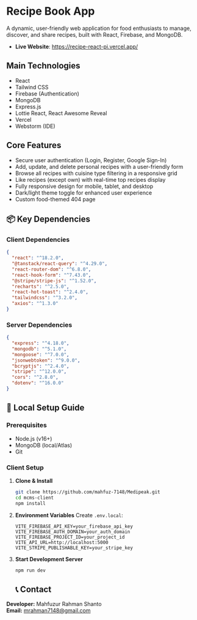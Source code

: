 # Recipe Book App

A dynamic, user-friendly web application for food enthusiasts to manage, discover, and share recipes, built with React, Firebase, and MongoDB.

- **Live Website**: https://recipe-react-pi.vercel.app/

## Main Technologies
- React
- Tailwind CSS
- Firebase (Authentication)
- MongoDB
- Express.js
- Lottie React, React Awesome Reveal
- Vercel
- Webstorm (IDE)

## Core Features
- Secure user authentication (Login, Register, Google Sign-In)
- Add, update, and delete personal recipes with a user-friendly form
- Browse all recipes with cuisine type filtering in a responsive grid
- Like recipes (except own) with real-time top recipes display
- Fully responsive design for mobile, tablet, and desktop
- Dark/light theme toggle for enhanced user experience
- Custom food-themed 404 page

## 📦 Key Dependencies

### Client Dependencies
```json
{
  "react": "^18.2.0",
  "@tanstack/react-query": "^4.29.0",
  "react-router-dom": "^6.8.0",
  "react-hook-form": "^7.43.0",
  "@stripe/stripe-js": "^1.52.0",
  "recharts": "^2.5.0",
  "react-hot-toast": "^2.4.0",
  "tailwindcss": "^3.2.0",
  "axios": "^1.3.0"
}
```

### Server Dependencies
```json
{
  "express": "^4.18.0",
  "mongodb": "^5.1.0",
  "mongoose": "^7.0.0",
  "jsonwebtoken": "^9.0.0",
  "bcryptjs": "^2.4.0",
  "stripe": "^12.0.0",
  "cors": "^2.8.0",
  "dotenv": "^16.0.0"
}
```

## 🚀 Local Setup Guide

### Prerequisites
- Node.js (v16+)
- MongoDB (local/Atlas)
- Git

### Client Setup

1. **Clone & Install**
   ```bash
   git clone https://github.com/mahfuz-7148/Medipeak.git
   cd mcms-client
   npm install
   ```

2. **Environment Variables**
   Create `.env.local`:
   ```env
   VITE_FIREBASE_API_KEY=your_firebase_api_key
   VITE_FIREBASE_AUTH_DOMAIN=your_auth_domain
   VITE_FIREBASE_PROJECT_ID=your_project_id
   VITE_API_URL=http://localhost:5000
   VITE_STRIPE_PUBLISHABLE_KEY=your_stripe_key
   ```

3. **Start Development Server**
   ```bash
   npm run dev
   ```

   ## 📞 Contact

**Developer:** Mahfuzur Rahman Shanto  
**Email:** mrahman7148@gmail.com  


